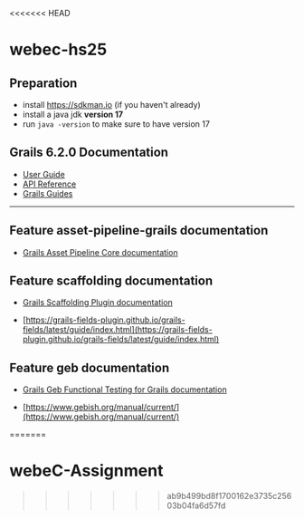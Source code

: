 <<<<<<< HEAD
# webec-hs25

## Preparation

- install https://sdkman.io (if you haven't already)
- install a java jdk **version 17** 
- run `java -version` to make sure to have version 17


## Grails 6.2.0 Documentation

- [User Guide](https://docs.grails.org/6.2.0/guide/index.html)
- [API Reference](https://docs.grails.org/6.2.0/api/index.html)
- [Grails Guides](https://guides.grails.org/index.html)
---

## Feature asset-pipeline-grails documentation

- [Grails Asset Pipeline Core documentation](https://www.asset-pipeline.com/manual/)

## Feature scaffolding documentation

- [Grails Scaffolding Plugin documentation](https://grails.github.io/scaffolding/latest/groovydoc/)

- [https://grails-fields-plugin.github.io/grails-fields/latest/guide/index.html](https://grails-fields-plugin.github.io/grails-fields/latest/guide/index.html)

## Feature geb documentation

- [Grails Geb Functional Testing for Grails documentation](https://github.com/grails3-plugins/geb#readme)

- [https://www.gebish.org/manual/current/](https://www.gebish.org/manual/current/)


=======
# webeC-Assignment
>>>>>>> ab9b499bd8f1700162e3735c25603b04fa6d57fd
